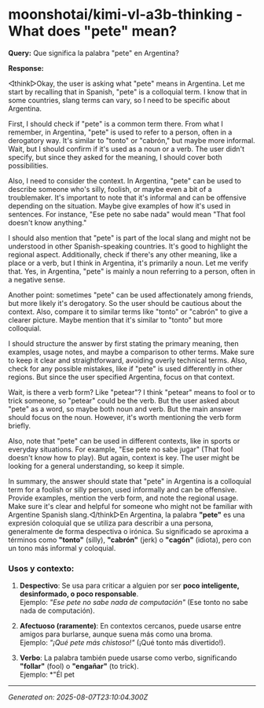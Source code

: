 # moonshotai/kimi-vl-a3b-thinking - What does "pete" mean?

**Query:** Que significa la palabra "pete" en Argentina?



**Response:**

◁think▷Okay, the user is asking what "pete" means in Argentina. Let me start by recalling that in Spanish, "pete" is a colloquial term. I know that in some countries, slang terms can vary, so I need to be specific about Argentina.

First, I should check if "pete" is a common term there. From what I remember, in Argentina, "pete" is used to refer to a person, often in a derogatory way. It's similar to "tonto" or "cabrón," but maybe more informal. Wait, but I should confirm if it's used as a noun or a verb. The user didn't specify, but since they asked for the meaning, I should cover both possibilities.

Also, I need to consider the context. In Argentina, "pete" can be used to describe someone who's silly, foolish, or maybe even a bit of a troublemaker. It's important to note that it's informal and can be offensive depending on the situation. Maybe give examples of how it's used in sentences. For instance, "Ese pete no sabe nada" would mean "That fool doesn't know anything."

I should also mention that "pete" is part of the local slang and might not be understood in other Spanish-speaking countries. It's good to highlight the regional aspect. Additionally, check if there's any other meaning, like a place or a verb, but I think in Argentina, it's primarily a noun. Let me verify that. Yes, in Argentina, "pete" is mainly a noun referring to a person, often in a negative sense.

Another point: sometimes "pete" can be used affectionately among friends, but more likely it's derogatory. So the user should be cautious about the context. Also, compare it to similar terms like "tonto" or "cabrón" to give a clearer picture. Maybe mention that it's similar to "tonto" but more colloquial.

I should structure the answer by first stating the primary meaning, then examples, usage notes, and maybe a comparison to other terms. Make sure to keep it clear and straightforward, avoiding overly technical terms. Also, check for any possible mistakes, like if "pete" is used differently in other regions. But since the user specified Argentina, focus on that context.

Wait, is there a verb form? Like "petear"? I think "petear" means to fool or to trick someone, so "petear" could be the verb. But the user asked about "pete" as a word, so maybe both noun and verb. But the main answer should focus on the noun. However, it's worth mentioning the verb form briefly.

Also, note that "pete" can be used in different contexts, like in sports or everyday situations. For example, "Ese pete no sabe jugar" (That fool doesn't know how to play). But again, context is key. The user might be looking for a general understanding, so keep it simple.

In summary, the answer should state that "pete" in Argentina is a colloquial term for a foolish or silly person, used informally and can be offensive. Provide examples, mention the verb form, and note the regional usage. Make sure it's clear and helpful for someone who might not be familiar with Argentine Spanish slang.◁/think▷En Argentina, la palabra **"pete"** es una expresión coloquial que se utiliza para describir a una persona, generalmente de forma despectiva o irónica. Su significado se aproxima a términos como **"tonto"** (silly), **"cabrón"** (jerk) o **"cagón"** (idiota), pero con un tono más informal y coloquial. 

### Usos y contexto:
1. **Despectivo**: Se usa para criticar a alguien por ser **poco inteligente, desinformado, o poco responsable**.  
   Ejemplo: *"Ese pete no sabe nada de computación"* (Ese tonto no sabe nada de computación).

2. **Afectuoso (raramente)**: En contextos cercanos, puede usarse entre amigos para burlarse, aunque suena más como una broma.  
   Ejemplo: *"¡Qué pete más chistoso!"* (¡Qué tonto más divertido!).

3. **Verbo**: La palabra también puede usarse como verbo, significando **"follar"** (fool) o **"engañar"** (to trick).  
   Ejemplo: *"Él pet

---
*Generated on: 2025-08-07T23:10:04.300Z*
